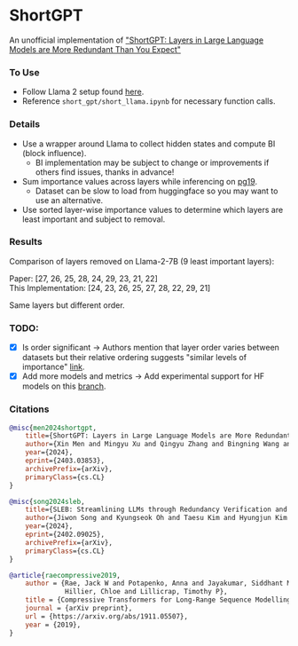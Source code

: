 # ShortGPT
An unofficial implementation of ["ShortGPT: Layers in Large Language Models are More Redundant Than You Expect"](https://arxiv.org/pdf/2403.03853)

### To Use
- Follow Llama 2 setup found [here](https://github.com/facebookresearch/llama).
- Reference `short_gpt/short_llama.ipynb` for necessary function calls.


### Details
- Use a wrapper around Llama to collect hidden states and compute BI (block influence).
  - BI implementation may be subject to change or improvements if others find issues, thanks in advance!
- Sum importance values across layers while inferencing on [pg19](https://huggingface.co/datasets/pg19).
  - Dataset can be slow to load from huggingface so you may want to use an alternative.
- Use sorted layer-wise importance values to determine which layers are least important and subject to removal.


### Results
Comparison of layers removed on Llama-2-7B (9 least important layers):

Paper: [27, 26, 25, 28, 24, 29, 23, 21, 22] \
This Implementation: [24, 23, 26, 25, 27, 28, 22, 29, 21]

Same layers but different order.

### TODO:
- [x] Is order significant -> Authors mention that layer order varies between datasets but their relative ordering suggests "similar levels of importance" [link](https://huggingface.co/papers/2403.03853#65f028667c916f24c80e93b3).
- [x] Add more models and metrics -> Add experimental support for HF models on this [branch](https://github.com/sramshetty/ShortGPT/tree/hf-models). 

### Citations
```bibtex
@misc{men2024shortgpt,
    title={ShortGPT: Layers in Large Language Models are More Redundant Than You Expect}, 
    author={Xin Men and Mingyu Xu and Qingyu Zhang and Bingning Wang and Hongyu Lin and Yaojie Lu and Xianpei Han and Weipeng Chen},
    year={2024},
    eprint={2403.03853},
    archivePrefix={arXiv},
    primaryClass={cs.CL}
}

@misc{song2024sleb,
    title={SLEB: Streamlining LLMs through Redundancy Verification and Elimination of Transformer Blocks}, 
    author={Jiwon Song and Kyungseok Oh and Taesu Kim and Hyungjun Kim and Yulhwa Kim and Jae-Joon Kim},
    year={2024},
    eprint={2402.09025},
    archivePrefix={arXiv},
    primaryClass={cs.CL}
}

@article{raecompressive2019,
    author = {Rae, Jack W and Potapenko, Anna and Jayakumar, Siddhant M and
              Hillier, Chloe and Lillicrap, Timothy P},
    title = {Compressive Transformers for Long-Range Sequence Modelling},
    journal = {arXiv preprint},
    url = {https://arxiv.org/abs/1911.05507},
    year = {2019},
}
```
